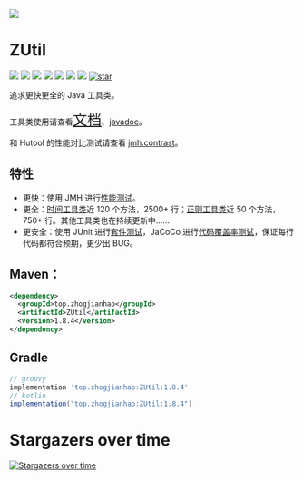 ![](https://socialify.git.ci/duanluan/ZUtil/image?description=1&font=Bitter&forks=1&issues=1&language=1&logo=https%3A%2F%2Fduanluan.github.io%2FZUtil%2Fimg%2Flogo.svg&name=1&owner=1&pattern=Floating%20Cogs&pulls=1&stargazers=1&theme=Light)

# ZUtil

[![](https://img.shields.io/maven-central/v/top.zhogjianhao/ZUtil?style=flat-square)](https://search.maven.org/artifact/top.zhogjianhao/ZUtil)
[![](https://img.shields.io/hexpm/l/plug?style=flat-square)](./LICENSE)
[![](https://img.shields.io/badge/JDK-8%2B-orange?style=flat-square)]()
[![](https://img.shields.io/badge/%E4%BD%9C%E8%80%85-duanluan-red.svg)](https://github.com/duanluan)
[![](https://img.shields.io/badge/made%20with-%e2%9d%a4-ff69b4.svg?style=flat-square)](#)
[![](https://img.shields.io/badge/273743748-🐧-388adc.svg?style=flat-square)](https://jq.qq.com/?_wv=1027&k=pYzF0R18)
[![](https://img.shields.io/github/stars/duanluan/ZUtil?style=social)](https://github.com/duanluan/ZUtil)
[![star](https://gitee.com/duanluan/ZUtil/badge/star.svg?theme=white)](https://gitee.com/duanluan/ZUtil)

追求更快更全的 Java 工具类。

工具类使用请查看<a href='https://duanluan.github.io/ZUtil' target='_blank' style='font-size:25px'>文档</a>、[javadoc](https://apidoc.gitee.com/duanluan/ZUtil)。

和 Hutool 的性能对比测试请查看 [jmh.contrast](src/test/java/top/zhogjianhao/jmh/contrast)。

## 特性

* 更快：使用 JMH 进行[性能测试](https://github.com/duanluan/ZUtil/tree/main/src/test/java/top/zhogjianhao/jmh)。
* 更全：[时间工具类](https://github.com/duanluan/ZUtil/blob/main/src/main/java/top/zhogjianhao/date/DateUtils.java)近 120 个方法，2500+ 行；[正则工具类](https://github.com/duanluan/ZUtil/blob/main/src/main/java/top/zhogjianhao/regex/RegExUtils.java)近 50 个方法，750+ 行。其他工具类也在持续更新中……
* 更安全：使用 JUnit 进行[套件测试](https://github.com/duanluan/ZUtil/tree/main/src/test/java/top/zhogjianhao/junit)，JaCoCo 进行[代码覆盖率测试](https://github.com/duanluan/ZUtil/tree/main/src/test/java/top/zhogjianhao/junit)，保证每行代码都符合预期，更少出 BUG。

## Maven：

```xml
<dependency>
  <groupId>top.zhogjianhao</groupId>
  <artifactId>ZUtil</artifactId>
  <version>1.8.4</version>
</dependency>
```

## Gradle

```groovy
// groovy
implementation 'top.zhogjianhao:ZUtil:1.8.4'
// kotlin
implementation("top.zhogjianhao:ZUtil:1.8.4")
```

# Stargazers over time

[![Stargazers over time](https://starchart.cc/duanluan/ZUtil.svg)](https://starchart.cc/duanluan/ZUtil)
